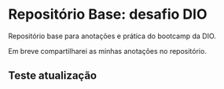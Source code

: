 # Repositório Base: desafio DIO
Repositório base para anotações e prática do bootcamp da DIO.

Em breve compartilharei as minhas anotações no repositório.
## Teste atualização